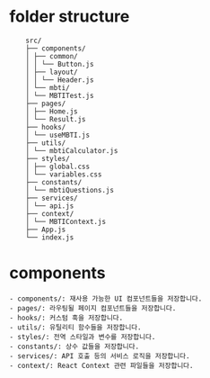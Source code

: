 # folder structure

        src/
        ├── components/
        │ ├── common/
        │ │ └── Button.js
        │ ├── layout/
        │ │ └── Header.js
        │ └── mbti/
        │ └── MBTITest.js
        ├── pages/
        │ ├── Home.js
        │ └── Result.js
        ├── hooks/
        │ └── useMBTI.js
        ├── utils/
        │ └── mbtiCalculator.js
        ├── styles/
        │ ├── global.css
        │ └── variables.css
        ├── constants/
        │ └── mbtiQuestions.js
        ├── services/
        │ └── api.js
        ├── context/
        │ └── MBTIContext.js
        ├── App.js
        └── index.js

# components

    - components/: 재사용 가능한 UI 컴포넌트들을 저장합니다.
    - pages/: 라우팅될 페이지 컴포넌트들을 저장합니다.
    - hooks/: 커스텀 훅을 저장합니다.
    - utils/: 유틸리티 함수들을 저장합니다.
    - styles/: 전역 스타일과 변수를 저장합니다.
    - constants/: 상수 값들을 저장합니다.
    - services/: API 호출 등의 서비스 로직을 저장합니다.
    - context/: React Context 관련 파일들을 저장합니다.
